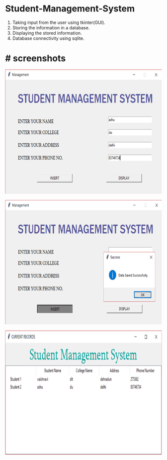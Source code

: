 # Student-Management-System

1. Taking input from the user using tkinter(GUI).
2. Storing the information in a database.
3. Displaying the stored information.
4. Database connectivity using sqlite.

# # screenshots
<img src="images/ex1.png" width="700" height="400"><br><br>
<img src="images/ex2.png" width="700" height="400"><br><br>
<img src="images/ex3.png" width="700" height="400">
